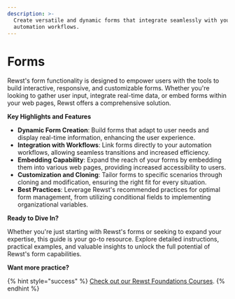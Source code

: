 ```yaml
---
description: >-
  Create versatile and dynamic forms that integrate seamlessly with your
  automation workflows.
---
```


# Forms

Rewst's form functionality is designed to empower users with the tools to build interactive, responsive, and customizable forms. Whether you're looking to gather user input, integrate real-time data, or embed forms within your web pages, Rewst offers a comprehensive solution.

**Key Highlights and Features**

* **Dynamic Form Creation**: Build forms that adapt to user needs and display real-time information, enhancing the user experience.
* **Integration with Workflows**: Link forms directly to your automation workflows, allowing seamless transitions and increased efficiency.
* **Embedding Capability**: Expand the reach of your forms by embedding them into various web pages, providing increased accessibility to users.
* **Customization and Cloning**: Tailor forms to specific scenarios through cloning and modification, ensuring the right fit for every situation.
* **Best Practices**: Leverage Rewst's recommended practices for optimal form management, from utilizing conditional fields to implementing organizational variables.

**Ready to Dive In?**

Whether you're just starting with Rewst's forms or seeking to expand your expertise, this guide is your go-to resource. Explore detailed instructions, practical examples, and valuable insights to unlock the full potential of Rewst's form capabilities.

**Want more practice?**

{% hint style="success" %}
[Check out our Rewst Foundations Courses](../../cluck-university/rewst-foundations-1/).
{% endhint %}

